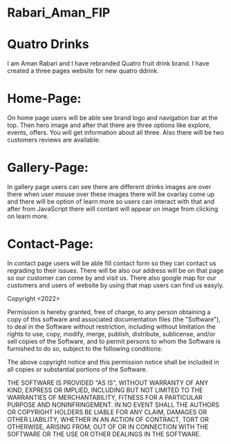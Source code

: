 # Rabari_Aman_FIP

# Quatro Drinks
I am Aman Rabari and I have rebranded Quatro fruit drink brand.
I have created a three pages website for new quatro ddrink.

# Home-Page:
On home page users will be able see brand logo and navigation bar at the top. Then hero image and after that there are three options like explore, events, offers. You will get information about all three. Also there will be two customers reviews are available.

# Gallery-Page:
In gallery page users can see there are different drinks images are over there when user mouse over these images there will be ovarlay come up and there will be option of learn more so users can interact with that and after from JavaScript there will contant will appear on image from clicking on learn more.

# Contact-Page:
In contact page users will be able fill contact form so they can contact us regrading to their issues. There will be also our address will be on that page so our customer can come by and visit us. There also google map for our customers and users of website by using that map users can find us easyly.

Copyright <2022> <Aman Rabari>

Permission is hereby granted, free of charge, to any person obtaining a copy of this software and associated documentation files (the "Software"), to deal in the Software without restriction, including without limitation the rights to use, copy, modify, merge, publish, distribute, sublicense, and/or sell copies of the Software, and to permit persons to whom the Software is furnished to do so, subject to the following conditions:

The above copyright notice and this permission notice shall be included in all copies or substantial portions of the Software.

THE SOFTWARE IS PROVIDED "AS IS", WITHOUT WARRANTY OF ANY KIND, EXPRESS OR IMPLIED, INCLUDING BUT NOT LIMITED TO THE WARRANTIES OF MERCHANTABILITY, FITNESS FOR A PARTICULAR PURPOSE AND NONINFRINGEMENT. IN NO EVENT SHALL THE AUTHORS OR COPYRIGHT HOLDERS BE LIABLE FOR ANY CLAIM, DAMAGES OR OTHER LIABILITY, WHETHER IN AN ACTION OF CONTRACT, TORT OR OTHERWISE, ARISING FROM, OUT OF OR IN CONNECTION WITH THE SOFTWARE OR THE USE OR OTHER DEALINGS IN THE SOFTWARE.
